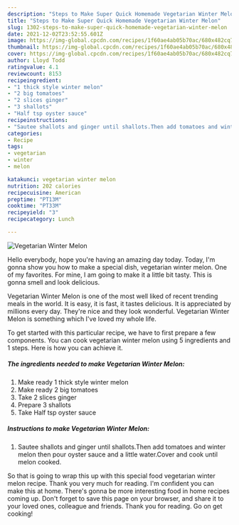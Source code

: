 ```yaml
---
description: "Steps to Make Super Quick Homemade Vegetarian Winter Melon"
title: "Steps to Make Super Quick Homemade Vegetarian Winter Melon"
slug: 1302-steps-to-make-super-quick-homemade-vegetarian-winter-melon
date: 2021-12-02T23:52:55.601Z
image: https://img-global.cpcdn.com/recipes/1f60ae4ab05b70ac/680x482cq70/vegetarian-winter-melon-recipe-main-photo.jpg
thumbnail: https://img-global.cpcdn.com/recipes/1f60ae4ab05b70ac/680x482cq70/vegetarian-winter-melon-recipe-main-photo.jpg
cover: https://img-global.cpcdn.com/recipes/1f60ae4ab05b70ac/680x482cq70/vegetarian-winter-melon-recipe-main-photo.jpg
author: Lloyd Todd
ratingvalue: 4.1
reviewcount: 8153
recipeingredient:
- "1 thick style winter melon"
- "2 big tomatoes"
- "2 slices ginger"
- "3 shallots"
- "Half tsp oyster sauce"
recipeinstructions:
- "Sautee shallots and ginger until shallots.Then add tomatoes and winter melon then pour oyster sauce and a little water.Cover and cook until melon cooked."
categories:
- Recipe
tags:
- vegetarian
- winter
- melon

katakunci: vegetarian winter melon 
nutrition: 202 calories
recipecuisine: American
preptime: "PT13M"
cooktime: "PT33M"
recipeyield: "3"
recipecategory: Lunch

---
```



![Vegetarian Winter Melon](https://img-global.cpcdn.com/recipes/1f60ae4ab05b70ac/680x482cq70/vegetarian-winter-melon-recipe-main-photo.jpg)

Hello everybody, hope you're having an amazing day today. Today, I'm gonna show you how to make a special dish, vegetarian winter melon. One of my favorites. For mine, I am going to make it a little bit tasty. This is gonna smell and look delicious.

Vegetarian Winter Melon is one of the most well liked of recent trending meals in the world. It is easy, it is fast, it tastes delicious. It is appreciated by millions every day. They're nice and they look wonderful. Vegetarian Winter Melon is something which I've loved my whole life.




To get started with this particular recipe, we have to first prepare a few components. You can cook vegetarian winter melon using 5 ingredients and 1 steps. Here is how you can achieve it.

<!--inarticleads1-->

##### The ingredients needed to make Vegetarian Winter Melon:

1. Make ready 1 thick style winter melon
1. Make ready 2 big tomatoes
1. Take 2 slices ginger
1. Prepare 3 shallots
1. Take Half tsp oyster sauce




<!--inarticleads2-->

##### Instructions to make Vegetarian Winter Melon:

1. Sautee shallots and ginger until shallots.Then add tomatoes and winter melon then pour oyster sauce and a little water.Cover and cook until melon cooked.




So that is going to wrap this up with this special food vegetarian winter melon recipe. Thank you very much for reading. I'm confident you can make this at home. There's gonna be more interesting food in home recipes coming up. Don't forget to save this page on your browser, and share it to your loved ones, colleague and friends. Thank you for reading. Go on get cooking!
